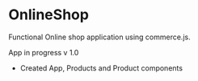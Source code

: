 # OnlineShop
Functional  Online shop application using commerce.js. 

App in progress
v 1.0
- Created App, Products and Product components
